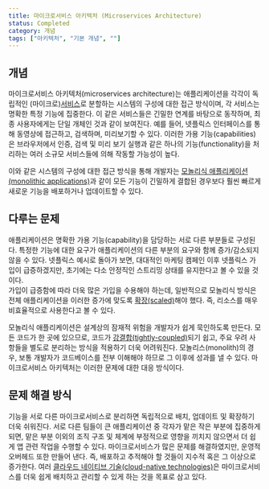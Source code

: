 ```yaml
---
title: 마이크로서비스 아키텍처 (Microservices Architecture)
status: Completed
category: 개념
tags: ["아키텍처", "기본 개념", ""]
---
```


## 개념

마이크로서비스 아키텍처(microservices architecture)는 애플리케이션을 각각이 독립적인 (마이크로)[서비스](/ko/service/)로 분할하는 시스템의 구성에 대한 접근 방식이며, 각 서비스는 명확한 특정 기능에 집중한다.
이 같은 서비스들은 긴밀한 연계를 바탕으로 동작하며, 최종 사용자에게는 단일 개체인 것과 같이 보여진다.
예를 들어, 넷플릭스 인터페이스를 통해 동영상에 접근하고, 검색하며, 미리보기할 수 있다.
이러한 가용 기능(capabilities)은 브라우저에서 인증, 검색 및 미리 보기 실행과 같은 하나의 기능(functionality)을 처리하는 여러 소규모 서비스들에 의해 작동할 가능성이 높다.

이와 같은 시스템의 구성에 대한 접근 방식을 통해 개발자는 [모놀리식 애플리케이션(monolithic applications)](/ko/monolithic-apps/)과 같이 모든 기능이 긴밀하게 결합된 경우보다 훨씬 빠르게 새로운 기능을 배포하거나 업데이트할 수 있다.

## 다루는 문제

애플리케이션은 명확한 가용 기능(capability)을 담당하는 서로 다른 부분들로 구성된다.
특정한 기능에 대한 요구가 애플리케이션의 다른 부분의 요구와 함께 증가/감소되지 않을 수 있다.
넷플릭스 예시로 돌아가 보면, 대대적인 마케팅 캠페인 이후 넷플릭스 가입이 급증하겠지만,
초기에는 다소 안정직인 스트리밍 상태를 유지한다고 볼 수 있을 것이다.   
가입이 급증함에 따라 더욱 많은 가입을 수용해야 하는데,
일반적으로 모놀리식 방식은 전체 애플리케이션을 이러한 증가에 맞도록 [확장(scaled)](/ko/scalability/)해야 했다.
즉, 리소스를 매우 비효율적으로 사용한다고 볼 수 있다.

모놀리식 애플리케이션은 설계상의 잠재적 위험을 개발자가 쉽게 묵인하도록 만든다.
모든 코드가 한 곳에 있으므로, 코드가 [강결합(tightly-coupled)](/tightly-coupled-architectures/)되기 쉽고,
주요 우려 사항들을 별도로 분리하는 방식을 적용하기 더욱 어려워진다.
모놀리스(monolith)의 경우, 보통 개발자가 코드베이스를 전부 이해해야 하므로 그 이후에 성과를 낼 수 있다.
마이크로서비스 아키텍처는 이러한 문제에 대한 대응 방식이다.

## 문제 해결 방식

기능을 서로 다른 마이크로서비스로 분리하면 독립적으로 배치, 업데이트 및 확장하기 더욱 쉬워진다.
서로 다른 팀들이 큰 애플리케이션 중 각자가 맡은 작은 부분에 집중하게 되면,
맡은 부분 이외의 조직 구조 및 체계에 부정적으로 영향을 끼치지 않으면서 더 쉽게 앱 관련 작업을 수행할 수 있다.
마이크로서비스가 많은 문제를 해결하였지만, 운영적 오버헤드 또한 만들어 낸다.
즉, 배포하고 추적해야 할 것들이 지수적 혹은 그 이상으로 증가한다.
여러 [클라우드 네이티브 기술(cloud-native technologies)](/ko/cloud-native-tech/)은 마이크로서비스를 더욱 쉽게 배치하고 관리할 수 있게 하는 것을 목표로 삼고 있다.
